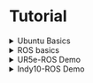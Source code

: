 # Tutorial



<details>
<summary> Ubuntu Basics </summary>

- [Linux OS와 Ubuntu](./ubuntu-basics/linux-os-ubuntu.md)
- [GUI와 CLI](./ubuntu-basics/gui-cli.md)
- [터미널 명령어](./ubuntu-basics/terminal-cmd.md)
- [터미널 환경설정](./ubuntu-basics/terminal-settings.md)

</details>

<details>
<summary> ROS basics</summary>

- [ROS란 무엇인가?](./ros-basics/ros.md)
- [Work Space](./ros-basics/work-space.md)
- [ROS 기본 명령어](./ros-basics/ros-1.md)
- [패키지](./ros-basics/package.md)
- [Node, Topic](./ros-basics/node-topic.md)
- [Msg 파일](./ros-basics/msg.md)
- [빌드 시스템](./ros-basics/build-system.md)
- [Launch](./ros-basics/launch.md)
- [Package Build](./ros-basics/package-build.md)
- [Publisher와 Subscriber](./ros-basics/publisher-subscriber.md)
- [이미지 정보 생성/불러오기](./ros-basics/image-info.md)
- [이미지 딥러닝 모델 연동 예제](./ros-basics/image-deeplearn-model.md)

</details>

<details>
<summary>UR5e-ROS Demo</summary>

- [UR5e Simulation](./ur5e-ros/ur5e-simulation.md)
- [UR5e Connection](./ur5e-ros/ur5e-connection.md)
- [Demo Code](./ur5e-ros/demo-code.md)

</details>


<details>
<summary>Indy10-ROS Demo</summary>

- [Indy10 Simulation](./indy10-ros/indy10-simulation.md)
- [Indy10 Connection](./indy10-ros/indy10-connection.md)
- [Demo Code](./indy10-ros/demo-code.md)

</details>